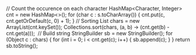// Count the occurence on each character
HashMap<Character, Integer> cnt = new HashMap<>();
for (char c : s.toCharArray()) {
cnt.put(c, cnt.getOrDefault(c, 0) + 1);
}
// Sorting
List<Character> chars = new ArrayList(cnt.keySet());
Collections.sort(chars, (a, b) -> (cnt.get(b) - cnt.get(a)));
​
// Build string
StringBuilder sb = new StringBuilder();
for (Object c : chars) {
for (int i = 0; i < cnt.get(c); i++) {
sb.append(c);
}
}
return sb.toString();